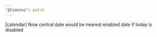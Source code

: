 ```yaml
---
'@lion/ui': patch
---
```


[calendar] Now central date would be nearest enabled date if today is disabled
